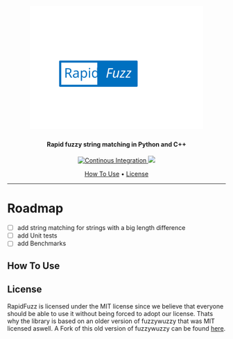 <h1 align="center">
<img src="https://raw.githubusercontent.com/maxbachmann/rapidfuzz/dev/.github/RapidFuzz.svg" alt="RapidFuzz" width="400">
</h1>
<h4 align="center">Rapid fuzzy string matching in Python and C++ </h4>

<p align="center">
  <a href="https://github.com/maxbachmann/rapidfuzz/actions">
    <img src="https://github.com/maxbachmann/rapidfuzz/workflows/Python%20package/badge.svg"
         alt="Continous Integration">
  </a>
  <a href="https://github.com/maxbachmann/rapidfuzz/blob/dev/LICENSE">
    <img src="https://img.shields.io/github/license/rhasspy/rapidfuzz">
  </a>
</p>

<p align="center">
  <a href="#how-to-use">How To Use</a> •
  <a href="#license">License</a>
</p>

---

# Roadmap
- [ ] add string matching for strings with a big length difference
- [ ] add Unit tests
- [ ] add Benchmarks

## How To Use

## License
RapidFuzz is licensed under the MIT license since we believe that everyone should be able to use it without being forced to adopt our license. Thats why the library is based on an older version of fuzzywuzzy that was MIT licensed aswell.
A Fork of this old version of fuzzywuzzy can be found [here](https://github.com/rhasspy/fuzzywuzzy).
